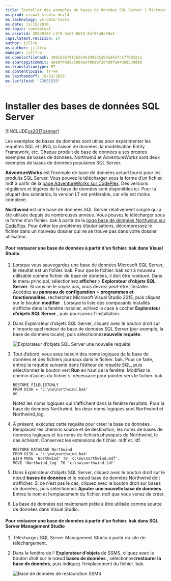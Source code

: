 ```yaml
---
title: Installer des exemples de bases de données SQL Server | Microsoft Docs
ms.prod: visual-studio-dev14
ms.technology: vs-data-tools
ms.date: 11/15/2016
ms.topic: conceptual
ms.assetid: 38840167-c3f8-4cb3-8d15-8af04a0a20a1
caps.latest.revision: 14
author: jillre
ms.author: jillfra
manager: jillfra
ms.openlocfilehash: 3991d3b741162b4b1993e5359ad427c17f00321a
ms.sourcegitcommit: a8e8f4bd5d508da34bbe9f2d4d9fa94da0539de0
ms.translationtype: MT
ms.contentlocale: fr-FR
ms.lasthandoff: 10/19/2019
ms.locfileid: "72651529"
---
```

# <a name="install-sql-server-sample-databases"></a>Installer des bases de données SQL Server
[!INCLUDE[vs2017banner](../includes/vs2017banner.md)]

Les exemples de bases de données sont utiles pour expérimenter les requêtes SQL et LINQ, la liaison de données, la modélisation Entity Framework, etc.  Chaque produit de base de données a ses propres exemples de bases de données. Northwind et AdventureWorks sont deux exemples de bases de données populaires SQL Server.

 **AdventureWorks** est l’exemple de base de données actuel fourni pour les produits SQL Server. Vous pouvez le télécharger sous la forme d’un fichier. mdf à partir de la [page AdventureWorks sur CodePlex](http://msftdbprodsamples.codeplex.com/). Des versions régulières et légères de la base de données sont disponibles ici. Pour la plupart des scénarios, la version LT est préférable, car elle est moins complexe.

 **Northwind** est une base de données SQL Server relativement simple qui a été utilisée depuis de nombreuses années. Vous pouvez le télécharger sous la forme d’un fichier. bak à partir de la [page base de données Northwind sur CodePlex](https://northwinddatabase.codeplex.com/). Pour éviter les problèmes d’autorisations, décompressez le fichier dans un nouveau dossier qui ne se trouve pas dans votre dossier utilisateur.

#### <a name="to-restore-a-database-from-a-bak-file-in-visual-studio"></a>Pour restaurer une base de données à partir d’un fichier. bak dans Visual Studio

1. Lorsque vous sauvegardez une base de données Microsoft SQL Server, le résultat est un fichier. bak. Pour que le fichier. bak soit à nouveau utilisable comme fichier de base de données, il doit être *restauré*. Dans le menu principal, sélectionnez **afficher**  > **Explorateur d’objets SQL Server**. Si vous ne le voyez pas, vous devrez peut-être l’installer. Accédez au **panneau de configuration**  > **programmes et fonctionnalités**, recherchez Microsoft Visual Studio 2015, puis cliquez sur le bouton **modifier** . Lorsque la liste des composants installés s’affiche dans la fenêtre installer, activez la case à cocher **Explorateur d’objets SQL Server** , puis poursuivez l’installation.

2. Dans Explorateur d’objets SQL Server, cliquez avec le bouton droit sur n’importe quel moteur de base de données SQL Server (par exemple, la base de données locale), puis sélectionnez**nouvelle requête**.

     ![Explorateur d’objets SQL Server une nouvelle requête](../data-tools/media/raddata-sql-server-object-explorer-new-query.png "raddata Explorateur d’objets SQL Server nouvelle requête")

3. Tout d’abord, vous avez besoin des noms logiques de la base de données et des fichiers journaux dans le fichier. bak. Pour ce faire, entrez la requête suivante dans l’éditeur de requête SQL, puis sélectionnez le bouton vert **Run** en haut de la fenêtre. Modifiez le chemin d’accès du fichier si nécessaire pour pointer vers le fichier. bak.

    ```
    RESTORE FILELISTONLY
    FROM DISK = 'C:\nw\northwind.bak'
    GO
    ```

     Notez les noms logiques qui s’affichent dans la fenêtre résultats.  Pour la base de données Northwind, les deux noms logiques sont Northwind et Northwind_log.

4. À présent, exécutez cette requête pour créer la base de données. Remplacez les chemins source et de destination, les noms de bases de données logiques et les noms de fichiers physiques de Northwind, le cas échéant. Conservez les extensions de fichier. mdf et. ldf.

    ```
    RESTORE DATABASE Northwind
    FROM DISK = 'c:\nw\northwind.bak'
    WITH MOVE 'Northwind' TO 'c:\nw\northwind.mdf',
    MOVE 'Northwind_log' TO 'c:\nw\northwind.ldf'
    ```

5. Dans Explorateur d’objets SQL Server, cliquez avec le bouton droit sur le nœud **bases de données** et le nœud base de données Northwind doit s’afficher. Si ce n’est pas le cas, cliquez avec le bouton droit sur bases de données, puis sélectionnez **Ajouter une nouvelle base de données**. Entrez le nom et l’emplacement du fichier. mdf que vous venez de créer.

6. La base de données est maintenant prête à être utilisée comme source de données dans Visual Studio.

#### <a name="to-restore-a-database-from-a-bak-file-in-sql-server-management-studio"></a>Pour restaurer une base de données à partir d’un fichier. bak dans SQL Server Management Studio

1. Téléchargez SQL Server Management Studio à partir du site de téléchargement.

2. Dans la fenêtre de l' **Explorateur d’objets** de SSMS, cliquez avec le bouton droit sur le nœud **bases de données** , sélectionnez**restaurer la base de données**, puis indiquez l’emplacement du fichier. bak.

     ![Base de données de restauration SSMS](../data-tools/media/raddata-ssms-restore-database.png "Base de données de restauration raddata SSMS")
